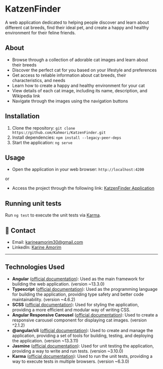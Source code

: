 # KatzenFinder

A web application dedicated to helping people discover and learn about different cat breeds, find their ideal pet, and create a happy and healthy environment for their feline friends.

## About

* Browse through a collection of adorable cat images and learn about their breeds
* Discover the perfect cat for you based on your lifestyle and preferences
* Get access to reliable information about cat breeds, their characteristics, and needs
* Learn how to create a happy and healthy environment for your cat
* View details of each cat image, including its name, description, and Wikipedia link
* Navigate through the images using the navigation buttons

## Installation

1. Clone the repository: `git clone https://github.com/Kahmori/KatzenFinder.git`
2. Install dependencies: `npm install --legacy-peer-deps`
3. Start the application: `ng serve`

## Usage

* Open the application in your web browser: `http://localhost:4200`

or

* Access the project through the following link: [KatzenFinder Application](https://katzenfinder.vercel.app/)

## Running unit tests

Run `ng test` to execute the unit tests via [Karma](https://karma-runner.github.io).

## 📱 Contact
- Email: [karineamorim30@gmail.com](mailto:karineamorim30@gmail.com)
- LinkedIn: [Karine Amorim](https://www.linkedin.com/in/karine-amorimbr/)

---

## Technologies Used

* **Angular** ([official documentation](https://angular.io/docs)): Used as the main framework for building the web application. (version ~13.3.0)
* **Typescript** ([official documentation](https://www.typescriptlang.org/docs/)): Used as the programming language for building the application, providing type safety and better code maintainability. (version ~4.6.2)
* **SCSS** ([official documentation](https://sass-lang.com/documentation)): Used for styling the application, providing a more efficient and modular way of writing CSS.
* **Angular Responsive Carousel** ([official documentation](https://github.com/angular-responsive-carousel/angular-responsive-carousel)): Used to create a responsive carousel component for displaying cat images. (version ^2.1.2)
* **@angular/cli** ([official documentation](https://angular.io/cli)): Used to create and manage the application, providing a set of tools for building, testing, and deploying the application. (version ~13.3.11)
* **Jasmine** ([official documentation](https://jasmine.github.io/)): Used for unit testing the application, providing a way to write and run tests. (version ~3.10.0)
* **Karma** ([official documentation](https://karma-runner.github.io/)): Used to run the unit tests, providing a way to execute tests in multiple browsers. (version ~6.3.0)